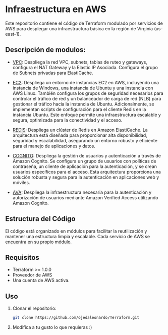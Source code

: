 # Infraestructura en AWS

Este repositorio contiene el código de Terraform modulado por servicios de AWS para desplegar una infraestructura básica en la región de Virginia (us-east-1).

## Descripción de modulos:

- [VPC](./modules/VPC/README.md): Despliega la red VPC, subnets, tablas de ruteo y gateways, configura el NAT Gateway y la Elastic IP Asociada. Configura el grupo de Subnets privadas para ElastiCache.

- [EC2](./modules/EC2/README.md): Despliega un entorno de instancias EC2 en AWS, incluyendo una instancia de Windows, una instancia de Ubuntu y una instancia con AWS Linux. También configura los grupos de seguridad necesarios para controlar el tráfico de red y un balanceador de carga de red (NLB) para gestionar el tráfico hacia la instancia de Ubuntu. Adicionalmente, se implementan scripts de configuración para el cliente Redis en la instancia Ubuntu. Este enfoque permite una infraestructura escalable y segura, optimizada para la conectividad y el acceso.

- [REDIS](./modules/REDIS/README.md): Despliega un clúster de Redis en Amazon ElastiCache. La arquitectura está diseñada para proporcionar alta disponibilidad, seguridad y escalabilidad, asegurando un entorno robusto y eficiente para el manejo de aplicaciones y datos.

- [COGNITO](./modules/COGNITO/README.md): Despliega la gestión de usuarios y autenticación a través de Amazon Cognito. Se configura un grupo de usuarios con políticas de contraseña, un cliente de aplicación para la autenticación, y se crean usuarios específicos para el acceso. Esta arquitectura proporciona una solución robusta y segura para la autenticación en aplicaciones web y móviles.

- [AVA](./modules/AVA/readme.md): Despliega la infraestructura necesaria para la autenticación y autorización de usuarios mediante Amazon Verified Access utilizando Amazon Cognito.

## Estructura del Código

El código está organizado en módulos para facilitar la reutilización y mantener una estructura limpia y escalable. Cada servicio de AWS se encuentra en su propio módulo.

## Requisitos

- Terraform >= 1.0.0
- Proveedor de AWS
- Una cuenta de AWS activa.

## Uso

1. Clonar el repositorio:
   ```bash
   git clone https://github.com/ojedaleonardo/Terraform.git

2. Modifica a tu gusto lo que requieras :) 
